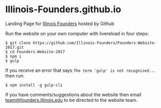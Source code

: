 Illinois-Founders.github.io
===========================
Landing Page for [Illinois Founders](http://founders.illinois.edu) hosted by Github

Run the website on your own computer with livereload in four steps:

```
$ git clone https://github.com/Illinois-Founders/Founders-Website-2017.git
$ cd Founders-Website-2017
$ npm i
$ gulp
```

If you receive an error that says `The term 'gulp' is not recognized...` then run:

```
$ npm install -g gulp-cli
```

If you have comments/suggestions about the website then email team@founders.illinois.edu to be directed to the website team.
